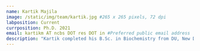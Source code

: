 ```yaml
---
name: Kartik Majila
image: /static/img/team/kartik.jpg #265 x 265 pixels, 72 dpi
labposition: Current
currposition: Ph.D. 2021
email: kartikm AT ncbs DOT res DOT in #Preferred public email address
description: "Kartik completed his B.Sc. in Biochemistry from DU, New Delhi and M.Sc. Biotechnology from JNU, New Delhi. He is interested in protein assemblies and machine learning. His work in the lab has focused on integrative modeling of centriolar complexes and developing machine learning methods for improving integrative modeling of disordered proteins. His primary job in the lab is to plan and organize parties. Has an expertise in PJs and memes, and you can hear him dropping a Star Wars reference every now and then. "
---
```

